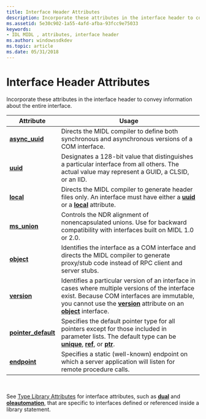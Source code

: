 ```yaml
---
title: Interface Header Attributes
description: Incorporate these attributes in the interface header to convey information about the entire interface.
ms.assetid: 5e30c902-1a55-4afd-afba-93fcc9e75033
keywords:
- IDL MIDL , attributes, interface header
ms.author: windowssdkdev
ms.topic: article
ms.date: 05/31/2018
---
```


# Interface Header Attributes

Incorporate these attributes in the interface header to convey information about the entire interface.



| Attribute                                   | Usage                                                                                                                                                                                                                                            |
|---------------------------------------------|--------------------------------------------------------------------------------------------------------------------------------------------------------------------------------------------------------------------------------------------------|
| [**async\_uuid**](async-uuid.md)           | Directs the MIDL compiler to define both synchronous and asynchronous versions of a COM interface.                                                                                                                                               |
| [**uuid**](uuid.md)                        | Designates a 128-bit value that distinguishes a particular interface from all others. The actual value may represent a GUID, a CLSID, or an IID.                                                                                                 |
| [**local**](local.md)                      | Directs the MIDL compiler to generate header files only. An interface must have either a [**uuid**](uuid.md) or a [**local**](local.md) attribute.                                                                                             |
| [**ms\_union**](-ms-union.md)              | Controls the NDR alignment of nonencapsulated unions. Use for backward compatibility with interfaces built on MIDL 1.0 or 2.0.                                                                                                                   |
| [**object**](object.md)                    | Identifies the interface as a COM interface and directs the MIDL compiler to generate proxy/stub code instead of RPC client and server stubs.                                                                                                    |
| [**version**](version.md)                  | Identifies a particular version of an interface in cases where multiple versions of the interface exist. Because COM interfaces are immutable, you cannot use the [**version**](version.md) attribute on an [**object**](object.md) interface. |
| [**pointer\_default**](pointer-default.md) | Specifies the default pointer type for all pointers except for those included in parameter lists. The default type can be [**unique**](unique.md), [**ref**](ref.md), or [**ptr**](ptr.md).                                                   |
| [**endpoint**](endpoint.md)                | Specifies a static (well-known) endpoint on which a server application will listen for remote procedure calls.                                                                                                                                   |



 

See [Type Library Attributes](type-library-attributes.md) for interface attributes, such as [**dual**](dual.md) and [**oleautomation**](oleautomation.md), that are specific to interfaces defined or referenced inside a library statement.

 

 




